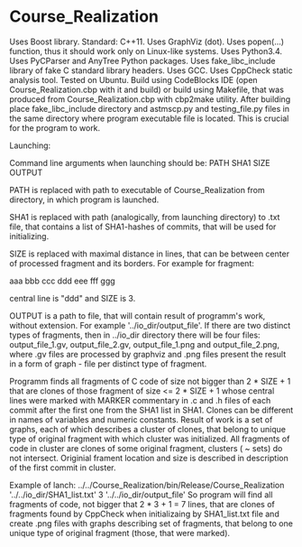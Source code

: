 ﻿# Course_Realization
Uses Boost library.
Standard: C++11.
Uses GraphViz (dot).
Uses popen(...) function, thus it should work only on Linux-like systems. 
Uses Python3.4.
Uses PyCParser and AnyTree Python packages.
Uses fake_libc_include library of fake C standard library headers.
Uses GCC.
Uses CppCheck static analysis tool.
Tested on Ubuntu. 
Build using CodeBlocks IDE (open Course_Realization.cbp with it and build) or build using Makefile, that was produced from Course_Realization.cbp with cbp2make utility.
After building place fake_libc_include directory and astmscp.py and testing_file.py files in the same directory where program executable file is located. 
This is crucial for the program to work.

Launching:

Command line arguments when launching should be: PATH SHA1 SIZE OUTPUT

PATH is replaced with path to executable of Course_Realization from directory, in which program is launched.

SHA1 is replaced with path (analogically, from launching directory) to .txt file, that contains a list of SHA1-hashes of commits, that will be used for initializing.

SIZE is replaced with maximal distance in lines, that can be between center of processed fragment and  its borders.
For example for fragment:

aaa
bbb
ccc
ddd
eee
fff
ggg

central line is "ddd" and  SIZE is 3.

OUTPUT is a path to file, that will contain result of programm's work, without extension. 
For example '../io_dir/output_file'. If there are two distinct types of fragments, then in ../io_dir directory there will be four files:
output_file_1.gv, output_file_2.gv, output_file_1.png and output_file_2.png, where .gv files are processed by graphviz and .png files present the result in a form of graph - file per distinct type of fragment.

Programm finds all fragments of C code of size not bigger than 2 * SIZE + 1 that are clones of those fragment of size <= 2 * SIZE + 1 
whose central lines were marked with MARKER commentary in .c and .h files of each commit after the first one from the SHA1 list in SHA1. 
Clones can be different in names of variables and numeric constants. Result of work is a set of graphs, each of which describes a cluster of clones, 
that belong to unique type of original fragment with which cluster was initialized. All fragments of code in cluster are clones of some original fragment, 
clusters ( ~ sets) do not intersect. Originial frament location and size is described in description of the first commit in cluster.

Example of lanch:
../../Course_Realization/bin/Release/Course_Realization '../../io_dir/SHA1_list.txt' 3 '../../io_dir/output_file'
So program will find all fragments of code, not bigger that 2 * 3 + 1 = 7 lines, that are clones of fragments found by CppCheck when initializaing by SHA1_list.txt file 
and create .png files with graphs describing set of fragments, that belong to one unique type of original fragment (those, that were marked).
